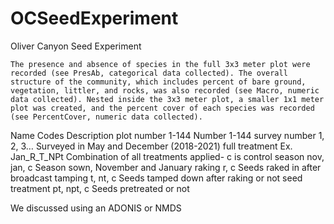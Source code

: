 # OCSeedExperiment
Oliver Canyon Seed Experiment

	The presence and absence of species in the full 3x3 meter plot were recorded (see PresAb, categorical data collected). The overall structure of the community, which includes percent of bare ground, vegetation, littler, and rocks, was also recorded (see Macro, numeric data collected). Nested inside the 3x3 meter plot, a smaller 1x1 meter plot was created, and the percent cover of each species was recorded (see PercentCover, numeric data collected).
Name	Codes	Description
plot number 1-144	Number 1-144
survey number	1, 2, 3…	Surveyed in May and December (2018-2021)
full treatment	Ex. Jan_R_T_NPt	Combination of all treatments applied- c is control
season	nov, jan, c	Season sown, November and January
raking	r, c	Seeds raked in after broadcast
tamping	t, nt, c	Seeds tamped down after raking or not
seed treatment	pt, npt, c	Seeds pretreated or not

We discussed using an ADONIS or NMDS
